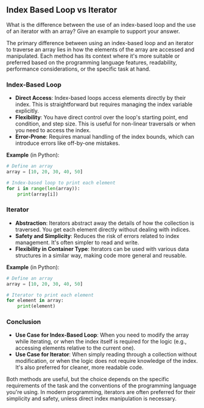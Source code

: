 ##  Index Based Loop vs Iterator

What is the difference between the use of an index-based loop and the use of an iterator with an array? Give an example to support your answer.

The primary difference between using an index-based loop and an iterator to traverse an array lies in how the elements of the array are accessed and manipulated. Each method has its context where it's more suitable or preferred based on the programming language features, readability, performance considerations, or the specific task at hand.

### Index-Based Loop
- **Direct Access**: Index-based loops access elements directly by their index. This is straightforward but requires managing the index variable explicitly.
- **Flexibility**: You have direct control over the loop's starting point, end condition, and step size. This is useful for non-linear traversals or when you need to access the index.
- **Error-Prone**: Requires manual handling of the index bounds, which can introduce errors like off-by-one mistakes.

**Example** (in Python):
```python
# Define an array
array = [10, 20, 30, 40, 50]

# Index-based loop to print each element
for i in range(len(array)):
    print(array[i])
```

### Iterator
- **Abstraction**: Iterators abstract away the details of how the collection is traversed. You get each element directly without dealing with indices.
- **Safety and Simplicity**: Reduces the risk of errors related to index management. It's often simpler to read and write.
- **Flexibility in Container Type**: Iterators can be used with various data structures in a similar way, making code more general and reusable.

**Example** (in Python):
```python
# Define an array
array = [10, 20, 30, 40, 50]

# Iterator to print each element
for element in array:
    print(element)
```

### Conclusion

- **Use Case for Index-Based Loop**: When you need to modify the array while iterating, or when the index itself is required for the logic (e.g., accessing elements relative to the current one).
- **Use Case for Iterator**: When simply reading through a collection without modification, or when the logic does not require knowledge of the index. It's also preferred for cleaner, more readable code.

Both methods are useful, but the choice depends on the specific requirements of the task and the conventions of the programming language you're using. In modern programming, iterators are often preferred for their simplicity and safety, unless direct index manipulation is necessary.